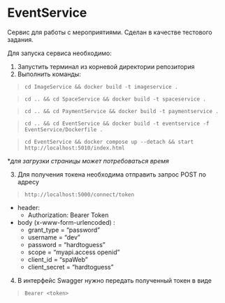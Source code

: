 # EventService

Сервис для работы с мероприятиями. Сделан в качестве тестового задания.

Для запуска сервиса необходимо:
1) Запустить терминал из корневой директории репозитория
2) Выполнить команды:
>`cd ImageService && docker build -t imageservice .`

>`cd .. && cd SpaceService && docker build -t spaceservice .`

>`cd .. && cd PaymentService && docker build -t paymentservice .`

>`cd .. && cd EventService && docker build -t eventservice -f EventService/Dockerfile .`

>`cd EventService && docker compose up --detach && start http://localhost:5010/index.html`  

 **для загрузки страницы может потребоваться время*

3) Для получения токена необходима отправить запрос POST по адресу 
>`http://localhost:5000/connect/token`
 -   header:
        -   Authorization: Bearer Token
 -   body (x-www-form-urlencoded) :
        -   grant_type = “password” 
        -   username = “dev”
        -   password = “hardtoguess”            
        -   scope = “myapi.access openid”            
        -   client_id = “spaWeb”            
        -   client_secret = “hardtoguess”

4) В интерфейс Swagger нужно передать полученный токен в виде
>`Bearer <token>` 

